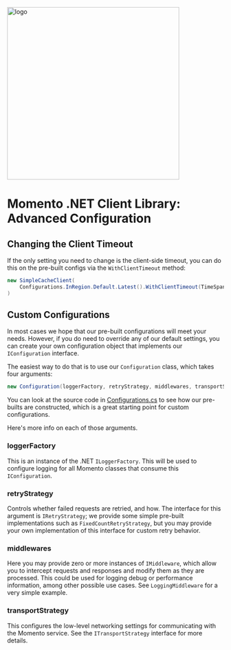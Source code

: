 <head>
  <meta name="Momento .NET Client Library Documentation" content=".NET client software development kit for Momento Serverless Cache">
</head>
<img src="https://docs.momentohq.com/img/logo.svg" alt="logo" width="400"/>

# Momento .NET Client Library: Advanced Configuration

## Changing the Client Timeout

If the only setting you need to change is the client-side timeout, you can do this on the pre-built configs via
the `WithClientTimeout` method:

```csharp
new SimpleCacheClient(
    Configurations.InRegion.Default.Latest().WithClientTimeout(TimeSpan.FromSeconds(2))
)
```

## Custom Configurations

In most cases we hope that our pre-built configurations will meet your needs.  However, if you do need to override
any of our default settings, you can create your own configuration object that implements our `IConfiguration`
interface.


The easiest way to do that is to use our `Configuration` class, which takes four arguments:

```csharp
new Configuration(loggerFactory, retryStrategy, middlewares, transportStrategy)
```

You can look at the source code in [Configurations.cs](../src/Momento.Sdk/Config/Configurations.cs) to see how our
pre-builts are constructed, which is a great starting point for custom configurations.

Here's more info on each of those arguments.

### loggerFactory

This is an instance of the .NET `ILoggerFactory`.  This will be used to configure logging for all Momento classes that
consume this `IConfiguration`.

### retryStrategy

Controls whether failed requests are retried, and how.  The interface for this argument is `IRetryStrategy`; we provide
some simple pre-built implementations such as `FixedCountRetryStrategy`, but you may provide your own implementation of
this interface for custom retry behavior.

### middlewares

Here you may provide zero or more instances of `IMiddleware`, which allow you to intercept requests and responses and
modify them as they are processed.  This could be used for logging debug or performance information, among other
possible use cases.  See `LoggingMiddleware` for a very simple example.

### transportStrategy

This configures the low-level networking settings for communicating with the Momento service.  See the `ITransportStrategy`
interface for more details.



